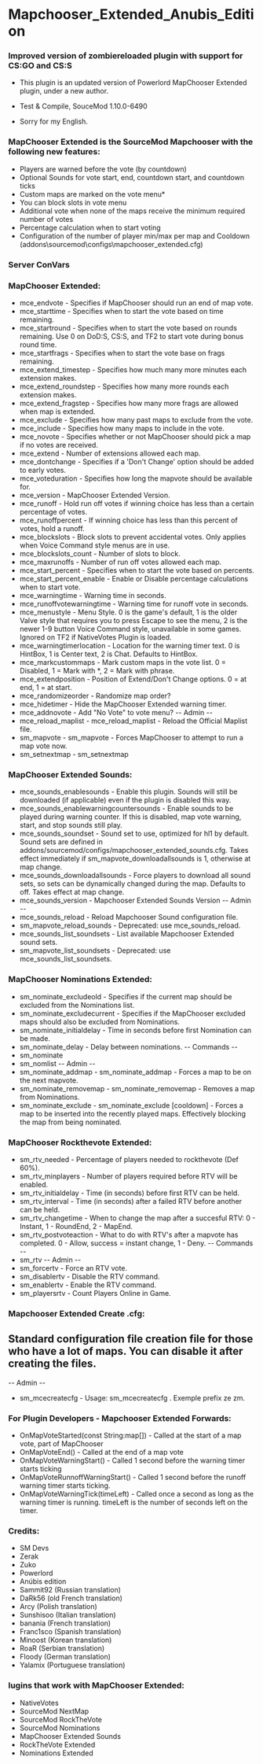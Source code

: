 # Mapchooser_Extended_Anubis_Edition
### Improved version of zombiereloaded plugin with support for CS:GO and CS:S

* This plugin is an updated version of Powerlord MapChooser Extended plugin, under a new author.

* Test & Compile, SouceMod 1.10.0-6490
* Sorry for my English.

### MapChooser Extended is the SourceMod Mapchooser with the following new features:

* Players are warned before the vote (by countdown)
* Optional Sounds for vote start, end, countdown start, and countdown ticks
* Custom maps are marked on the vote menu*
* You can block slots in vote menu
* Additional vote when none of the maps receive the minimum required number of votes
* Percentage calculation when to start voting
* Configuration of the number of player min/max per map and Cooldown (addons\sourcemod\configs\mapchooser_extended.cfg)

### Server ConVars
### MapChooser Extended:

* mce_endvote - Specifies if MapChooser should run an end of map vote.
* mce_starttime - Specifies when to start the vote based on time remaining.
* mce_startround - Specifies when to start the vote based on rounds remaining. Use 0 on DoD:S, CS:S, and TF2 to start vote during bonus round time.
* mce_startfrags - Specifies when to start the vote base on frags remaining.
* mce_extend_timestep - Specifies how much many more minutes each extension makes.
* mce_extend_roundstep - Specifies how many more rounds each extension makes.
* mce_extend_fragstep - Specifies how many more frags are allowed when map is extended.
* mce_exclude - Specifies how many past maps to exclude from the vote.
* mce_include - Specifies how many maps to include in the vote.
* mce_novote - Specifies whether or not MapChooser should pick a map if no votes are received.
* mce_extend - Number of extensions allowed each map.
* mce_dontchange - Specifies if a 'Don't Change' option should be added to early votes.
* mce_voteduration - Specifies how long the mapvote should be available for.
* mce_version - MapChooser Extended Version.
* mce_runoff - Hold run off votes if winning choice has less than a certain percentage of votes.
* mce_runoffpercent - If winning choice has less than this percent of votes, hold a runoff.
* mce_blockslots - Block slots to prevent accidental votes.  Only applies when Voice Command style menus are in use.
* mce_blockslots_count - Number of slots to block.
* mce_maxrunoffs - Number of run off votes allowed each map.
* mce_start_percent - Specifies when to start the vote based on percents.
* mce_start_percent_enable - Enable or Disable percentage calculations when to start vote.
* mce_warningtime - Warning time in seconds.
* mce_runoffvotewarningtime - Warning time for runoff vote in seconds.
* mce_menustyle - Menu Style.  0 is the game's default, 1 is the older Valve style that requires you to press Escape to see the menu, 2 is the newer 1-9 button Voice Command style, unavailable in some games. Ignored on TF2 if NativeVotes Plugin is loaded.
* mce_warningtimerlocation - Location for the warning timer text. 0 is HintBox, 1 is Center text, 2 is Chat.  Defaults to HintBox.
* mce_markcustommaps - Mark custom maps in the vote list. 0 = Disabled, 1 = Mark with *, 2 = Mark with phrase.
* mce_extendposition - Position of Extend/Don't Change options. 0 = at end, 1 = at start.
* mce_randomizeorder - Randomize map order?
* mce_hidetimer - Hide the MapChooser Extended warning timer.
* mce_addnovote - Add \"No Vote\" to vote menu?
-- Admin --
* mce_reload_maplist - mce_reload_maplist - Reload the Official Maplist file.
* sm_mapvote - sm_mapvote - Forces MapChooser to attempt to run a map vote now.
* sm_setnextmap - sm_setnextmap <map>

### MapChooser Extended Sounds:

* mce_sounds_enablesounds - Enable this plugin.  Sounds will still be downloaded (if applicable) even if the plugin is disabled this way.
* mce_sounds_enablewarningcountersounds - Enable sounds to be played during warning counter.  If this is disabled, map vote warning, start, and stop sounds still play.
* mce_sounds_soundset - Sound set to use, optimized for hl1 by default.  Sound sets are defined in addons/sourcemod/configs/mapchooser_extended_sounds.cfg.  Takes effect immediately if sm_mapvote_downloadallsounds is 1, otherwise at map change.
* mce_sounds_downloadallsounds - Force players to download all sound sets, so sets can be dynamically changed during the map. Defaults to off. Takes effect at map change.
* mce_sounds_version - Mapchooser Extended Sounds Version
-- Admin --
* mce_sounds_reload - Reload Mapchooser Sound configuration file.
* sm_mapvote_reload_sounds - Deprecated: use mce_sounds_reload.
* mce_sounds_list_soundsets - List available Mapchooser Extended sound sets.
* sm_mapvote_list_soundsets - Deprecated: use mce_sounds_list_soundsets.

### MapChooser Nominations Extended:

* sm_nominate_excludeold - Specifies if the current map should be excluded from the Nominations list.
* sm_nominate_excludecurrent - Specifies if the MapChooser excluded maps should also be excluded from Nominations.
* sm_nominate_initialdelay - Time in seconds before first Nomination can be made.
* sm_nominate_delay - Delay between nominations.
-- Commands --
* sm_nominate
* sm_nomlist
-- Admin --
* sm_nominate_addmap - sm_nominate_addmap <mapname> - Forces a map to be on the next mapvote.
* sm_nominate_removemap - sm_nominate_removemap <mapname> - Removes a map from Nominations.
* sm_nominate_exclude - sm_nominate_exclude <mapname> [cooldown] - Forces a map to be inserted into the recently played maps. Effectively blocking the map from being nominated.

### MapChooser Rockthevote Extended:

* sm_rtv_needed - Percentage of players needed to rockthevote (Def 60%).
* sm_rtv_minplayers - Number of players required before RTV will be enabled.
* sm_rtv_initialdelay - Time (in seconds) before first RTV can be held.
* sm_rtv_interval - Time (in seconds) after a failed RTV before another can be held.
* sm_rtv_changetime - When to change the map after a succesful RTV: 0 - Instant, 1 - RoundEnd, 2 - MapEnd.
* sm_rtv_postvoteaction - What to do with RTV's after a mapvote has completed. 0 - Allow, success = instant change, 1 - Deny.
-- Commands --
* sm_rtv
-- Admin --
* sm_forcertv - Force an RTV vote.
* sm_disablertv - Disable the RTV command.
* sm_enablertv - Enable the RTV command.
* sm_playersrtv - Count Players Online in Game.

### Mapchooser Extended Create .cfg:

## Standard configuration file creation file for those who have a lot of maps. You can disable it after creating the files.

-- Admin --
* sm_mcecreatecfg - Usage: sm_mcecreatecfg <prefix>. Exemple prefix ze zm.

### For Plugin Developers - Mapchooser Extended Forwards:
* OnMapVoteStarted(const String:map[]) - Called at the start of a map vote, part of MapChooser
* OnMapVoteEnd() - Called at the end of a map vote
* OnMapVoteWarningStart() - Called 1 second before the warning timer starts ticking
* OnMapVoteRunnoffWarningStart() - Called 1 second before the runoff warning timer starts ticking.
* OnMapVoteWarningTick(timeLeft) - Called once a second as long as the warning timer is running. timeLeft is the number of seconds left on the timer.

### Credits:
* SM Devs
* Zerak
* Zuko
* Powerlord
* Anúbis edition
* Sammit92 (Russian translation)
* DaRk56 (old French translation)
* Arcy (Polish translation)
* Sunshisoo (Italian translation)
* banania (French translation)
* Franc1sco (Spanish translation)
* Minoost (Korean translation)
* RoaR (Serbian translation)
* Floody (German translation)
* Yalamix (Portuguese translation)

### lugins that work with MapChooser Extended:
* NativeVotes
* SourceMod NextMap
* SourceMod RockTheVote
* SourceMod Nominations
* MapChooser Extended Sounds
* RockTheVote Extended
* Nominations Extended
